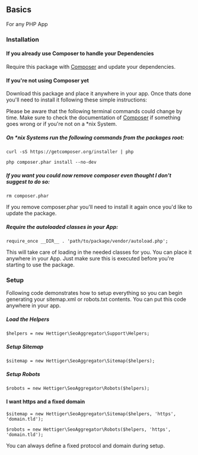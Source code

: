 ## Basics

For any PHP App

### Installation

#### If you already use Composer to handle your Dependencies

Require this package with [Composer](https://getcomposer.org) and update your dependencies.

#### If you're not using Composer yet

Download this package and place it anywhere in your app. Once thats done you'll need to install it following these simple instructions:

Please be aware that the following terminal commands could change by time. Make sure to check the documentation of
[Composer](https://getcomposer.org) if something goes wrong or if you're not on a *nix System.

##### On *nix Systems run the following commands from the packages root:

    curl -sS https://getcomposer.org/installer | php

    php composer.phar install --no-dev

##### If you want you could now remove composer even thought I don't suggest to do so:

    rm composer.phar
    
If you remove composer.phar you'll need to install it again once you'd like to update the package.

##### Require the autoloaded classes in your App:

	require_once __DIR__ . 'path/to/package/vendor/autoload.php';

This will take care of loading in the needed classes for you. You can place it anywhere in your App. Just make sure this is executed before you're starting to use the package.

### Setup

Following code demonstrates how to setup everything so you can begin generating your sitemap.xml or robots.txt contents.
You can put this code anywhere in your app.

##### Load the Helpers

    $helpers = new Hettiger\SeoAggregator\Support\Helpers;

##### Setup Sitemap

    $sitemap = new Hettiger\SeoAggregator\Sitemap($helpers);

##### Setup Robots

    $robots = new Hettiger\SeoAggregator\Robots($helpers);
    
#### I want https and a fixed domain

	$sitemap = new Hettiger\SeoAggregator\Sitemap($helpers, 'https', 'domain.tld');
	
	$robots = new Hettiger\SeoAggregator\Robots($helpers, 'https', 'domain.tld');
	
You can always define a fixed protocol and domain during setup.
